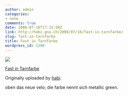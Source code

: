```yaml
---
author: admin
categories:
- none
comments: true
date: 2008-07-16T17:15:50Z
link: http://habi.gna.ch/2008/07/16/fast-in-tarnfarbe/
slug: fast-in-tarnfarbe
title: Fast in Tarnfarbe
wordpress_id: 1290
---
```


[![](http://farm4.static.flickr.com/3008/2674059651_36fe47c001_m.jpg)](http://www.flickr.com/photos/habi/2674059651/)
   

 
  [Fast in Tarnfarbe](http://www.flickr.com/photos/habi/2674059651/)
    

  Originally uploaded by [habi](http://www.flickr.com/people/habi/).
 



oben das neue velo; die farbe nennt sich metallic green.
  

